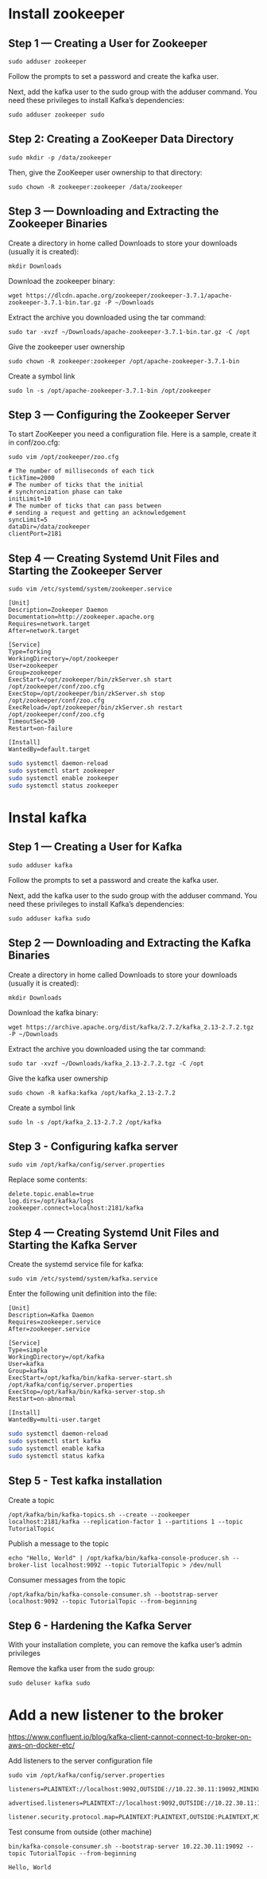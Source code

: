 # Install zookeeper

## Step 1 — Creating a User for Zookeeper

`sudo adduser zookeeper`

Follow the prompts to set a password and create the kafka user.

Next, add the kafka user to the sudo group with the adduser command. You need these privileges to install Kafka’s dependencies:

`sudo adduser zookeeper sudo`

## Step 2: Creating a ZooKeeper Data Directory

`sudo mkdir -p /data/zookeeper`

Then, give the ZooKeeper user ownership to that directory:

`sudo chown -R zookeeper:zookeeper /data/zookeeper`

## Step 3 — Downloading and Extracting the Zookeeper Binaries

Create a directory in home called Downloads to store your downloads (usually it is created):

`mkdir Downloads`

Download the zookeeper binary:

`wget https://dlcdn.apache.org/zookeeper/zookeeper-3.7.1/apache-zookeeper-3.7.1-bin.tar.gz -P ~/Downloads`

Extract the archive you downloaded using the tar command:

`sudo tar -xvzf ~/Downloads/apache-zookeeper-3.7.1-bin.tar.gz -C /opt`

Give the zookeeper user ownership

`sudo chown -R zookeeper:zookeeper /opt/apache-zookeeper-3.7.1-bin`

Create a symbol link

`sudo ln -s /opt/apache-zookeeper-3.7.1-bin /opt/zookeeper`

## Step 3 — Configuring the Zookeeper Server

To start ZooKeeper you need a configuration file. Here is a sample, create it in conf/zoo.cfg:

`sudo vim /opt/zookeeper/zoo.cfg`

```
# The number of milliseconds of each tick
tickTime=2000
# The number of ticks that the initial
# synchronization phase can take
initLimit=10
# The number of ticks that can pass between
# sending a request and getting an acknowledgement
syncLimit=5
dataDir=/data/zookeeper
clientPort=2181
```

## Step 4 — Creating Systemd Unit Files and Starting the Zookeeper Server

`sudo vim /etc/systemd/system/zookeeper.service`

```
[Unit]
Description=Zookeeper Daemon
Documentation=http://zookeeper.apache.org
Requires=network.target
After=network.target

[Service]    
Type=forking
WorkingDirectory=/opt/zookeeper
User=zookeeper
Group=zookeeper
ExecStart=/opt/zookeeper/bin/zkServer.sh start /opt/zookeeper/conf/zoo.cfg
ExecStop=/opt/zookeeper/bin/zkServer.sh stop /opt/zookeeper/conf/zoo.cfg
ExecReload=/opt/zookeeper/bin/zkServer.sh restart /opt/zookeeper/conf/zoo.cfg
TimeoutSec=30
Restart=on-failure

[Install]
WantedBy=default.target
```

```sh
sudo systemctl daemon-reload
sudo systemctl start zookeeper
sudo systemctl enable zookeeper
sudo systemctl status zookeeper
```

# Instal kafka 

## Step 1 — Creating a User for Kafka

`sudo adduser kafka`

Follow the prompts to set a password and create the kafka user.

Next, add the kafka user to the sudo group with the adduser command. You need these privileges to install Kafka’s dependencies:

`sudo adduser kafka sudo`

##  Step 2 — Downloading and Extracting the Kafka Binaries

Create a directory in home called Downloads to store your downloads (usually it is created):

`mkdir Downloads`

Download the kafka binary:

`wget https://archive.apache.org/dist/kafka/2.7.2/kafka_2.13-2.7.2.tgz -P ~/Downloads`

Extract the archive you downloaded using the tar command:

`sudo tar -xvzf ~/Downloads/kafka_2.13-2.7.2.tgz -C /opt`

Give the kafka user ownership

`sudo chown -R kafka:kafka /opt/kafka_2.13-2.7.2`

Create a symbol link

`sudo ln -s /opt/kafka_2.13-2.7.2 /opt/kafka`

## Step 3 - Configuring kafka server

`sudo vim /opt/kafka/config/server.properties`

Replace some contents:

```
delete.topic.enable=true
log.dirs=/opt/kafka/logs
zookeeper.connect=localhost:2181/kafka
```

## Step 4 — Creating Systemd Unit Files and Starting the Kafka Server

Create the systemd service file for kafka:

`sudo vim /etc/systemd/system/kafka.service`

Enter the following unit definition into the file:

```
[Unit]
Description=Kafka Daemon
Requires=zookeeper.service
After=zookeeper.service

[Service]
Type=simple
WorkingDirectory=/opt/kafka
User=kafka
Group=kafka
ExecStart=/opt/kafka/bin/kafka-server-start.sh /opt/kafka/config/server.properties
ExecStop=/opt/kafka/bin/kafka-server-stop.sh
Restart=on-abnormal

[Install]
WantedBy=multi-user.target
```

```sh
sudo systemctl daemon-reload
sudo systemctl start kafka
sudo systemctl enable kafka
sudo systemctl status kafka
```

## Step 5 - Test kafka installation

Create a topic

`/opt/kafka/bin/kafka-topics.sh --create --zookeeper localhost:2181/kafka --replication-factor 1 --partitions 1 --topic TutorialTopic`

Publish a message to the topic

`echo "Hello, World" | /opt/kafka/bin/kafka-console-producer.sh --broker-list localhost:9092 --topic TutorialTopic > /dev/null`

Consumer messages from the topic

`/opt/kafka/bin/kafka-console-consumer.sh --bootstrap-server localhost:9092 --topic TutorialTopic --from-beginning`

## Step 6 - Hardening the Kafka Server

With your installation complete, you can remove the kafka user’s admin privileges

Remove the kafka user from the sudo group:

`sudo deluser kafka sudo`

# Add a new listener to the broker

https://www.confluent.io/blog/kafka-client-cannot-connect-to-broker-on-aws-on-docker-etc/

Add listeners to the server configuration file

`sudo vim /opt/kafka/config/server.properties`

```
listeners=PLAINTEXT://localhost:9092,OUTSIDE://10.22.30.11:19092,MINIKUBE://192.168.59.1:29092

advertised.listeners=PLAINTEXT://localhost:9092,OUTSIDE://10.22.30.11:19092,MINIKUBE://192.168.59.1:29092

listener.security.protocol.map=PLAINTEXT:PLAINTEXT,OUTSIDE:PLAINTEXT,MINIKUBE:PLAINTEXT
```

Test consume from outside (other machine)

`bin/kafka-console-consumer.sh --bootstrap-server 10.22.30.11:19092 --topic TutorialTopic --from-beginning`

```
Hello, World
```
